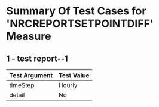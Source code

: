 # Summary Of Test Cases for 'NRCREPORTSETPOINTDIFF' Measure
 
## 1 - test report--1
| Test Argument | Test Value |
| ------------- | ---------- |
| timeStep |Hourly |
| detail |No |
 
